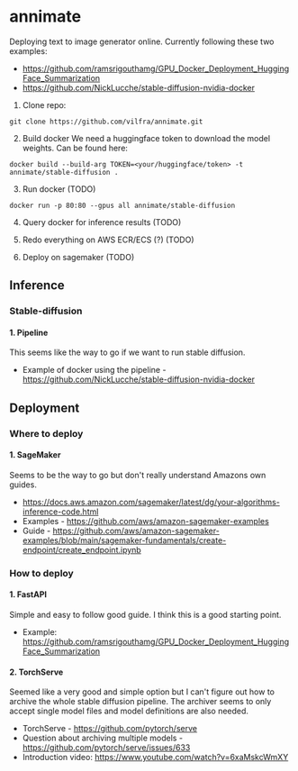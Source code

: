 # annimate
Deploying text to image generator online. Currently following these two examples:
* https://github.com/ramsrigouthamg/GPU_Docker_Deployment_HuggingFace_Summarization
* https://github.com/NickLucche/stable-diffusion-nvidia-docker

1. Clone repo:
```
git clone https://github.com/vilfra/annimate.git
```

2. Build docker
We need a huggingface token to download the model weights. Can be found here: 
```
docker build --build-arg TOKEN=<your/huggingface/token> -t annimate/stable-diffusion .
```
3. Run docker (TODO)
```
docker run -p 80:80 --gpus all annimate/stable-diffusion
```
4. Query docker for inference results (TODO)

5. Redo everything on AWS ECR/ECS (?) (TODO)

6. Deploy on sagemaker (TODO)
## Inference
### Stable-diffusion
#### 1.  Pipeline

This seems like the way to go if we want to run stable diffusion.

* Example of docker using the pipeline - https://github.com/NickLucche/stable-diffusion-nvidia-docker

## Deployment
### Where to deploy
#### 1. SageMaker

Seems to be the way to go but don't really understand Amazons own guides.

* https://docs.aws.amazon.com/sagemaker/latest/dg/your-algorithms-inference-code.html
* Examples - https://github.com/aws/amazon-sagemaker-examples
* Guide - https://github.com/aws/amazon-sagemaker-examples/blob/main/sagemaker-fundamentals/create-endpoint/create_endpoint.ipynb

### How to deploy
#### 1. FastAPI
Simple and easy to follow good guide. I think this is a good starting point.
* Example: https://github.com/ramsrigouthamg/GPU_Docker_Deployment_HuggingFace_Summarization
#### 2. TorchServe

Seemed like a very good and simple option but I can't figure out how to archive the whole stable diffusion pipeline. The archiver seems to only accept single model files and model definitions are also needed.
* TorchServe - https://github.com/pytorch/serve
* Question about archiving multiple models - https://github.com/pytorch/serve/issues/633
* Introduction video: https://www.youtube.com/watch?v=6xaMskcWmXY


